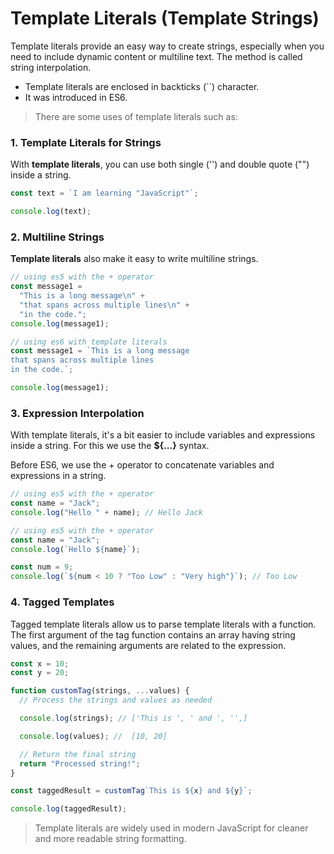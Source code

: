 # Template Literals (Template Strings)

Template literals provide an easy way to create strings, especially when you need to include dynamic content or multiline text. The method is called string interpolation.

- Template literals are enclosed in backticks (``) character.
- It was introduced in ES6.

> There are some uses of template literals such as:

### 1. Template Literals for Strings

With **template literals**, you can use both single ('') and double quote ("") inside a string.

```javascript
const text = `I am learning "JavaScript"`;

console.log(text);
```

### 2. Multiline Strings

**Template literals** also make it easy to write multiline strings.

```javascript
// using es5 with the + operator
const message1 =
  "This is a long message\n" +
  "that spans across multiple lines\n" +
  "in the code.";
console.log(message1);

// using es6 with template literals
const message1 = `This is a long message
that spans across multiple lines
in the code.`;

console.log(message1);
```

### 3. Expression Interpolation

With template literals, it's a bit easier to include variables and expressions inside a string. For this we use the **${...}** syntax.

Before ES6, we use the + operator to concatenate variables and expressions in a string.

```javascript
// using es5 with the + operator
const name = "Jack";
console.log("Hello " + name); // Hello Jack

// using es5 with the + operator
const name = "Jack";
console.log(`Hello ${name}`);

const num = 9;
console.log(`${num < 10 ? "Too Low" : "Very high"}`); // Too Low
```

### 4. Tagged Templates

Tagged template literals allow us to parse template literals with a function. The first argument of the tag function contains an array having string values, and the remaining arguments are related to the expression.

```javascript
const x = 10;
const y = 20;

function customTag(strings, ...values) {
  // Process the strings and values as needed

  console.log(strings); // ['This is ', ' and ', '',]

  console.log(values); //  [10, 20]

  // Return the final string
  return "Processed string!";
}

const taggedResult = customTag`This is ${x} and ${y}`;

console.log(taggedResult);
```

> Template literals are widely used in modern JavaScript for cleaner and more readable string formatting.
